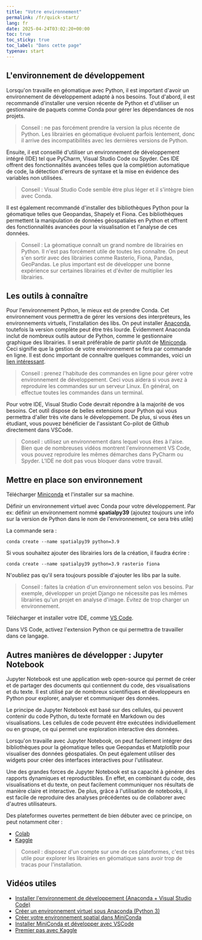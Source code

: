 ```yaml
---
title: "Votre environnement"
permalink: /fr/quick-start/
lang: fr
date: 2025-04-24T03:02:20+00:00
toc: true
toc_sticky: true
toc_label: "Dans cette page"
typenav: start
---
```


## L'environnement de développement

Lorsqu'on travaille en géomatique avec Python, il est important d'avoir un environnement de développement adapté à nos besoins. Tout d'abord, il est recommandé d'installer une version récente de Python et d'utiliser un gestionnaire de paquets comme Conda pour gérer les dépendances de nos projets.

> Conseil : ne pas forcément prendre la version la plus récente de Python. Les librairies en géomatique évoluent parfois lentement, donc il arrive des incompatibilités avec les dernières versions de Python.

Ensuite, il est conseillé d'utiliser un environnement de développement intégré (IDE) tel que PyCharm, Visual Studio Code ou Spyder. Ces IDE offrent des fonctionnalités avancées telles que la complétion automatique de code, la détection d'erreurs de syntaxe et la mise en évidence des variables non utilisées.

> Conseil : Visual Studio Code semble être plus léger et il s'intègre bien avec Conda.

Il est également recommandé d'installer des bibliothèques Python pour la géomatique telles que Geopandas, Shapely et Fiona. Ces bibliothèques permettent la manipulation de données géospatiales en Python et offrent des fonctionnalités avancées pour la visualisation et l'analyse de ces données.

> Conseil : La géomatique connaît un grand nombre de librairies en Python. Il n'est pas forcément utile de toutes les connaître. On peut s'en sortir avec des librairies comme Rasterio, Fiona, Pandas, GeoPandas. Le plus important est de développer une bonne expérience sur certaines librairies et d'éviter de multiplier les librairies.

## Les outils à connaître

Pour l'environnement Python, le mieux est de prendre Conda. Cet environnement vous permettra de gérer les versions des interpréteurs, les environnements virtuels, l'installation des libs. On peut installer [Anaconda](https://www.anaconda.com/download/), toutefois la version complète peut être très lourde. Évidemment Anaconda inclut de nombreux outils autour de Python, comme le gestionnaire graphique des librairies. Il serait préférable de partir plutôt de [Miniconda](https://docs.conda.io/en/latest/miniconda.html). Ceci signifie que la gestion de votre environnement se fera par commande en ligne. Il est donc important de connaître quelques commandes, voici un [lien intéressant](https://docs.conda.io/projects/conda/en/4.6.0/_downloads/52a95608c49671267e40c689e0bc00ca/conda-cheatsheet.pdf).

> Conseil : prenez l'habitude des commandes en ligne pour gérer votre environnement de développement. Ceci vous aidera si vous avez à reproduire les commandes sur un serveur Linux. En général, on effectue toutes les commandes dans un terminal.

Pour votre IDE, Visual Studio Code devrait répondre à la majorité de vos besoins. Cet outil dispose de belles extensions pour Python qui vous permettra d'aller très vite dans le développement. De plus, si vous êtes un étudiant, vous pouvez bénéficier de l'assistant Co-pilot de Github directement dans VSCode.

> Conseil : utilisez un environnement dans lequel vous êtes à l'aise. Bien que de nombreuses vidéos montrent l'environnement VS Code, vous pouvez reproduire les mêmes démarches dans PyCharm ou Spyder. L'IDE ne doit pas vous bloquer dans votre travail. 

## Mettre en place son environnement

Télécharger [Miniconda](https://docs.conda.io/en/latest/miniconda.html) et l'installer sur sa machine.

Définir un environnement virtuel avec Conda pour votre développement. Par ex: définir un environnement nommé **spatialpy39** (ajoutez toujours une info sur la version de Python dans le nom de l'environnement, ce sera très utile)

La commande sera :

```shell
conda create --name spatialpy39 python=3.9
```

Si vous souhaitez ajouter des librairies lors de la création, il faudra écrire :

```shell
conda create --name spatialpy39 python=3.9 rasterio fiona
```


N'oubliez pas qu'il sera toujours possible d'ajouter les libs par la suite. 

> Conseil : faites la création d'un environnement selon vos besoins. Par exemple, développer un projet Django ne nécessite pas les mêmes librairies qu'un projet en analyse d'image. Évitez de trop charger un environnement.

Télécharger et installer votre IDE, comme [VS Code](https://code.visualstudio.com/).

Dans VS Code, activez l'extension Python ce qui permettra de travailler dans ce langage.

## Autres manières de développer : Jupyter Notebook

Jupyter Notebook est une application web open-source qui permet de créer et de partager des documents qui contiennent du code, des visualisations et du texte. Il est utilisé par de nombreux scientifiques et développeurs en Python pour explorer, analyser et communiquer des données.

Le principe de Jupyter Notebook est basé sur des cellules, qui peuvent contenir du code Python, du texte formaté en Markdown ou des visualisations. Les cellules de code peuvent être exécutées individuellement ou en groupe, ce qui permet une exploration interactive des données.

Lorsqu'on travaille avec Jupyter Notebook, on peut facilement intégrer des bibliothèques pour la géomatique telles que Geopandas et Matplotlib pour visualiser des données géospatiales. On peut également utiliser des widgets pour créer des interfaces interactives pour l'utilisateur.

Une des grandes forces de Jupyter Notebook est sa capacité à générer des rapports dynamiques et reproductibles. En effet, en combinant du code, des visualisations et du texte, on peut facilement communiquer nos résultats de manière claire et interactive. De plus, grâce à l'utilisation de notebooks, il est facile de reproduire des analyses précédentes ou de collaborer avec d'autres utilisateurs.

Des plateformes ouvertes permettent de bien débuter avec ce principe, on peut notamment citer :

* [Colab](https://colab.research.google.com/)
* [Kaggle](https://www.kaggle.com/)

> Conseil : disposez d'un compte sur une de ces plateformes, c'est très utile pour explorer les librairies en géomatique sans avoir trop de tracas pour l'installation.


## Vidéos utiles

* [Installer l'environnement de développement (Anaconda + Visual Studio Code)](https://youtu.be/D3NDo9Rw0SY)
* [Créer un environnement virtuel sous Anaconda (Python 3)](https://youtu.be/qq54aZmK3-Q)
* [Créer votre environnement spatial dans MiniConda](https://youtu.be/873XcjLRn6U)
* [Installer MiniConda et développer avec VSCode](https://youtu.be/P17GY1gSnFk)
* [Premier pas avec Kaggle](https://youtu.be/hU74_BG61sQ)